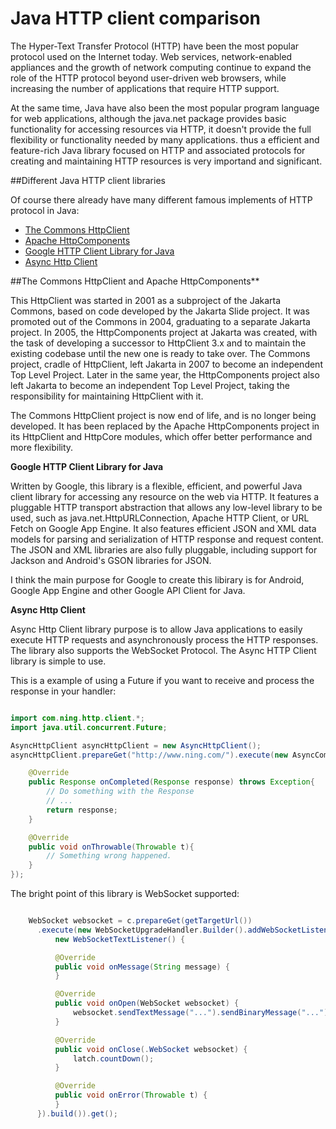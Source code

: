 
# Java HTTP client comparison

The Hyper-Text Transfer Protocol (HTTP) have been the most popular protocol used on the Internet today. Web services, network-enabled appliances and the growth of network computing continue to expand the role of the HTTP protocol beyond user-driven web browsers, while increasing the number of applications that require HTTP support.

At the same time, Java have also been the most popular program language for web applications, although the java.net package provides basic functionality for accessing resources via HTTP, it doesn't provide the full flexibility or functionality needed by many applications. thus a efficient and feature-rich Java library focused on HTTP and associated protocols for creating and maintaining HTTP resources is very importand and significant.


##Different Java HTTP client libraries

Of course there already have many different famous implements of HTTP protocol in Java:

- [The Commons HttpClient](http://hc.apache.org/httpcomponents-client-ga/)
- [Apache HttpComponents](https://hc.apache.org/)
- [Google HTTP Client Library for Java](https://code.google.com/p/google-http-java-client/)
- [Async Http Client](https://github.com/AsyncHttpClient/async-http-client)

##The Commons HttpClient and Apache HttpComponents**

This HttpClient was started in 2001 as a subproject of the Jakarta Commons, based on code developed by the Jakarta Slide project. It was promoted out of the Commons in 2004, graduating to a separate Jakarta project. In 2005, the HttpComponents project at Jakarta was created, with the task of developing a successor to HttpClient 3.x and to maintain the existing codebase until the new one is ready to take over. The Commons project, cradle of HttpClient, left Jakarta in 2007 to become an independent Top Level Project. Later in the same year, the HttpComponents project also left Jakarta to become an independent Top Level Project, taking the responsibility for maintaining HttpClient with it.

The Commons HttpClient project is now end of life, and is no longer being developed. It has been replaced by the Apache HttpComponents project in its HttpClient and HttpCore modules, which offer better performance and more flexibility.


**Google HTTP Client Library for Java**

Written by Google, this library is a flexible, efficient, and powerful Java client library for accessing any resource on the web via HTTP. It features a pluggable HTTP transport abstraction that allows any low-level library to be used, such as java.net.HttpURLConnection, Apache HTTP Client, or URL Fetch on Google App Engine. It also features efficient JSON and XML data models for parsing and serialization of HTTP response and request content. The JSON and XML libraries are also fully pluggable, including support for Jackson and Android's GSON libraries for JSON.

I think the main purpose for Google to create this libirary is for Android, Google App Engine and other Google API Client for Java.

**Async Http Client**

Async Http Client library purpose is to allow Java applications to easily execute HTTP requests and asynchronously process the HTTP responses. The library also supports the WebSocket Protocol. The Async HTTP Client library is simple to use. 

This is a example of using a Future if you want to receive and process the response in your handler:



```java

import com.ning.http.client.*;
import java.util.concurrent.Future;

AsyncHttpClient asyncHttpClient = new AsyncHttpClient();
asyncHttpClient.prepareGet("http://www.ning.com/").execute(new AsyncCompletionHandler<Response>(){

    @Override
    public Response onCompleted(Response response) throws Exception{
        // Do something with the Response
        // ...
        return response;
    }

    @Override
    public void onThrowable(Throwable t){
        // Something wrong happened.
    }
});


```


The bright point of this library is WebSocket supported:


```java

	WebSocket websocket = c.prepareGet(getTargetUrl())
      .execute(new WebSocketUpgradeHandler.Builder().addWebSocketListener(
          new WebSocketTextListener() {

          @Override
          public void onMessage(String message) {
          }

          @Override
          public void onOpen(WebSocket websocket) {
              websocket.sendTextMessage("...").sendBinaryMessage("...");
          }

          @Override
          public void onClose(.WebSocket websocket) {
              latch.countDown();
          }

          @Override
          public void onError(Throwable t) {
          }
      }).build()).get();

```